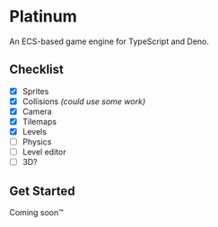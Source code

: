 # Platinum
An ECS-based game engine for TypeScript and Deno.

## Checklist
- [x] Sprites
- [x] Collisions *(could use some work)*
- [x] Camera
- [x] Tilemaps
- [x] Levels
- [ ] Physics
- [ ] Level editor
- [ ] 3D?

## Get Started
Coming soon&trade;